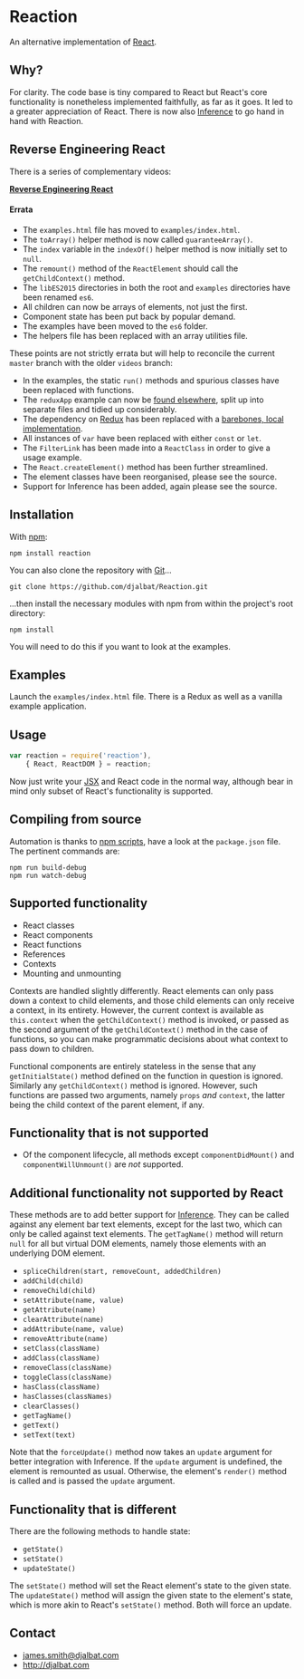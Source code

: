 # Reaction

An alternative implementation of [React](https://facebook.github.io/react/).

## Why?

For clarity. The code base is tiny compared to React but React's core functionality is nonetheless implemented faithfully, as far as it goes. It led to a greater appreciation of React. There is now also [Inference](https://github.com/djalbat/Inference) to go hand in hand with Reaction.

## Reverse Engineering React

There is a series of complementary videos:

**[Reverse Engineering React](https://vimeo.com/album/3930691)**

#### Errata

- The `examples.html` file has moved to `examples/index.html`. 
- The `toArray()` helper method is now called `guaranteeArray()`.
- The `index` variable in the `indexOf()` helper method is now initially set to `null`.
- The `remount()` method of the `ReactElement` should call the `getChildContext()` method.
- The `libES2015` directories in both the root and `examples` directories have been renamed `es6`.
- All children can now be arrays of elements, not just the first.
- Component state has been put back by popular demand.
- The examples have been moved to the `es6` folder.
- The helpers file has been replaced with an array utilities file.

These points are not strictly errata but will help to reconcile the current `master` branch with the older `videos` branch:

- In the examples, the static `run()` methods and spurious classes have been replaced with functions.
- The `reduxApp` example can now be [found elsewhere](https://github.com/djalbat/Inference/blob/master/es6/examples/reduxApp.js), split up into separate files and tidied up considerably.
- The dependency on [Redux](https://github.com/reactjs/redux) has been replaced with a [barebones, local implementation](https://github.com/djalbat/Reaction/blob/master/es6/examples/redux.js).
- All instances of `var` have been replaced with either `const` or `let`.
- The `FilterLink` has been made into a `ReactClass` in order to give a usage example.
- The `React.createElement()` method has been further streamlined.
- The element classes have been reorganised, please see the source.
- Support for Inference has been added, again please see the source.

## Installation

With [npm](https://www.npmjs.com/):

    npm install reaction

You can also clone the repository with [Git](https://git-scm.com/)...

    git clone https://github.com/djalbat/Reaction.git

...then install the necessary modules with npm from within the project's root directory:

    npm install

You will need to do this if you want to look at the examples.

## Examples

Launch the `examples/index.html` file. There is a Redux as well as a vanilla example application.

## Usage

```js
var reaction = require('reaction'),
    { React, ReactDOM } = reaction;
```

Now just write your [JSX](https://facebook.github.io/react/docs/jsx-in-depth.html) and React code in the normal way, although bear in mind only  subset of React's functionality is supported.

## Compiling from source

Automation is thanks to [npm scripts](https://docs.npmjs.com/misc/scripts), have a look at the `package.json` file. The pertinent commands are:

    npm run build-debug
    npm run watch-debug

## Supported functionality

- React classes
- React components
- React functions
- References
- Contexts
- Mounting and unmounting

Contexts are handled slightly differently. React elements can only pass down a context to child elements, and those child elements can only receive a context, in its entirety. However, the current context is available as `this.context` when the `getChildContext()` method is invoked, or passed as the second argument of the `getChildContext()` method in the case of functions, so you can make programmatic decisions about what context to pass down to children.

Functional components are entirely stateless in the sense that any `getInitialState()` method defined on the function in question is ignored. Similarly any `getChildContext()` method is ignored. However, such functions are passed two arguments, namely `props` *and* `context`, the latter being the child context of the parent element, if any.

## Functionality that is not supported

- Of the component lifecycle, all methods except `componentDidMount()` and `componentWillUnmount()` are *not* supported.

## Additional functionality not supported by React

These methods are to add better support for [Inference](https://github.com/djalbat/Inference). They can be called against any element bar text elements, except for the last two, which can only be called against text elements. The `getTagName()` method will return `null` for all but virtual DOM elements, namely those elements with an underlying DOM element.

- `spliceChildren(start, removeCount, addedChildren)`
- `addChild(child)`
- `removeChild(child)`
- `setAttribute(name, value)`
- `getAttribute(name)`
- `clearAttribute(name)`
- `addAttribute(name, value)`
- `removeAttribute(name)`
- `setClass(className)`
- `addClass(className)`
- `removeClass(className)`
- `toggleClass(className)`
- `hasClass(className)`
- `hasClasses(classNames)`
- `clearClasses()`
- `getTagName()`
- `getText()`
- `setText(text)`

Note that the `forceUpdate()` method now takes an `update` argument for better integration with Inference. If the `update` argument is undefined, the element is remounted as usual. Otherwise, the element's `render()` method is called and is passed the `update` argument.

## Functionality that is different

There are the following methods to handle state:

- `getState()`
- `setState()`
- `updateState()`

The `setState()` method will set the React element's state to the given state. The `updateState()` method will assign the given state to the element's state, which is more akin to React's `setState()` method. Both will force an update.

## Contact

- james.smith@djalbat.com
- http://djalbat.com
